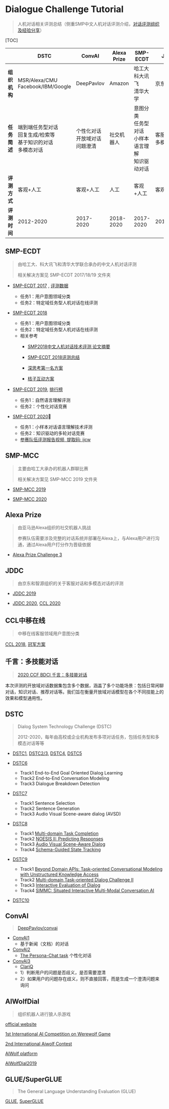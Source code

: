 # Dialogue Challenge Tutorial

> 人机对话相关评测总结（侧重SMP中文人机对话评测介绍，[对话评测组织及经验分享](对话评测组织及经验分享.pdf)）

[TOC]

|              | DSTC                                                         | ConvAI                                 | Alexa Prize | SMP-ECDT                                                 | JD DC              | SMP-MCC        |
| ------------ | ------------------------------------------------------------ | -------------------------------------- | ----------- | -------------------------------------------------------- | ------------------ | -------------- |
| **组织机构** | MSR/Alexa/CMU<br>Facebook/IBM/Google                         | DeepPavlov                             | Amazon      | 哈工大<br>科大讯飞<br>清华大学                           | 京东/智源          | 哈工大         |
| **任务简述** | 端到端任务型对话<br>回复生成/检索等<br>基于知识的对话<br>多模态对话 | 个性化对话<br>开放域对话<br />问题澄清 | 社交机器人  | 意图分类<br>任务型对话<br>小样本语言理解<br>知识驱动对话 | 客服对话<br>多模态 | 机器人群聊对话 |
| **评测方式** | 客观+人工                                                    | 客观+人工                              | 人工        | 客观+人工                                                | 客观+人工          | 客观+人工      |
| **评测时间** | 2012-2020                                                    | 2017-2020                              | 2018-2020   | 2017-2020                                                | 2018/2020          | 2019/2020      |



## SMP-ECDT

> 由哈工大、科大讯飞和清华大学联合承办的中文人机对话评测
>
> 相关解决方案见 SMP-ECDT 2017/18/19 文件夹

- [SMP-ECDT 2017](http://ir.hit.edu.cn/smp2017-ecdt) , [评测数据](https://github.com/HITlilingzhi/SMP2017ECDT-DATA)
  - 任务1：用户意图领域分类
  - 任务2：特定域任务型人机对话在线评测

- [SMP-ECDT 2018](https://www.steamedfish.cn/2018/09/30/%E3%80%90%E7%B2%BE%E5%BD%A9%E7%BB%A7%E7%BB%AD%E3%80%91SMP2018%E4%B8%AD%E6%96%87%E4%BA%BA%E6%9C%BA%E5%AF%B9%E8%AF%9D%E6%8A%80%E6%9C%AF%E8%AF%84%E6%B5%8B%EF%BC%88ECDT%EF%BC%89%E5%88%B7%E6%A6%9C%E5%85%AC%E5%91%8A/)
  - 任务1：用户意图领域分类
  - 任务2：特定域任务型人机对话在线评测
  - 相关参考
    - [SMP2018中文人机对话技术评测 论文摘要](https://www.jiqizhixin.com/articles/2019-03-06-13)

    - [SMP-ECDT 2018评测总结](https://mp.weixin.qq.com/s/_VHEuXzR7oXRTo5loqJp8A)
    - [深思考第一名方案](https://www.jiqizhixin.com/articles/080601)
    - [桔子互动方案](https://zhuanlan.zhihu.com/p/43419905)

- [SMP-ECDT 2019](http://conference.cipsc.org.cn/smp2019/evaluation.html), [排行榜](https://adamszq.github.io/smp2019ecdt_task1/)
  - 任务1：自然语言理解评测
  - 任务2：个性化对话竞赛

- [SMP-ECDT 2020](https://smp2020.aconf.cn/smp.html#3)
  - 任务1：小样本对话语言理解技术评测
  - 任务2：知识驱动的多轮对话竞赛
  - [参赛队伍评测报告视频, 提取码: ijcw](https://pan.baidu.com/s/1TmzQ3VYJQsOzlP17-nGJVw)



## SMP-MCC

> 主要由哈工大承办的机器人群聊比赛
>
> 相关解决方案见 SMP-MCC 2019 文件夹

- [SMP-MCC 2019](http://ir.hit.edu.cn/smp-mcc)

- [SMP-MCC 2020](http://mcc.8wss.com/)



## Alexa Prize

> 由亚马逊Alexa组织的社交机器人挑战
>
> 参赛队伍需要涉及完整的对话系统并部署在Alexa上，与Alexa用户进行沟通，通过Alexa用户打分作为晋级依据

- [Alexa Prize Challenge 3](https://developer.amazon.com/alexaprize/challenges/)



## JDDC

> 由京东和智源组织的关于客服对话和多模态对话的评测

- [JDDC 2019](https://jddc.jd.com/2019/)

- [JDDC 2020](https://jddc.jd.com/), [CCL 2020](http://www.cips-cl.org/static/CCL2020/evaluationtasks.html)



## CCL中移在线

> 中移在线客服领域用户意图分类

[CCL 2018](http://www.cips-cl.org/static/CCL2018/call-evaluation.html), [冠军方案](https://github.com/nlpjoe/2018-CCL-UIIMCS)



## 千言：多技能对话

> [2020 CCF BDCI 千言：多技能对话](https://aistudio.baidu.com/aistudio/competition/detail/55)

本次评测的开放域对话数据集包含多个数据，涵盖了多个功能场景：包括日常闲聊对话，知识对话、推荐对话等。我们旨在衡量开放域对话模型在各个不同技能上的效果和模型通用性。



## DSTC

> Dialog System Technology Challenge (DSTC)
>
> 2012-2020，每年由高校或企业机构发布多项对话任务，包括任务型和多模态对话等等

- [DSTC1](https://www.microsoft.com/en-us/research/event/dialog-state-tracking-challenge/#!dstc1-information), [DSTC2/3](http://camdial.org/~mh521/dstc/), [DSTC4](http://www.colips.org/workshop/dstc4/), [DSTC5](http://workshop.colips.org/dstc5/tasks.html)

- [DSTC6](http://workshop.colips.org/dstc6)
  - Track1 End-to-End Goal Oriented Dialog Learning
  - Track2 End-to-End Conversation Modeling
  - Track3 Dialogue Breakdown Detection

- [DSTC7](http://workshop.colips.org/dstc7/call.html)
  - Track1 Sentence Selection
  - Track2 Sentence Generation
  - Track3  Audio Visual Scene-aware dialog (AVSD)

- [DSTC8](https://sites.google.com/dstc.community/dstc8/tracks)
  - Track1 [Multi-domain Task Completion](https://www.microsoft.com/en-us/research/project/multi-domain-task-completion-dialog-challenge/)
  - Track2 [NOESIS II: Predicting Responses](https://github.com/dstc8-track2/NOESIS-II/)
  - Track3 [Audio Visual Scene-Aware Dialog](https://github.com/dialogtekgeek/DSTC8-AVSD)
  - Track4 [Schema-Guided State Tracking](https://github.com/google-research-datasets/dstc8-schema-guided-dialogue)

- [DSTC9](https://sites.google.com/dstc.community/dstc9/tracks)
  - Track1 [Beyond Domain APIs: Task-oriented Conversational Modeling with Unstructured Knowledge Access](https://github.com/alexa/alexa-with-dstc9-track1-dataset)
  - Track2 [Multi-domain Task-oriented Dialog Challenge II](https://www.microsoft.com/en-us/research/project/multi-domain-task-completion-dialog-challenge-ii/)
  - Track3 [Interactive Evaluation of Dialog](http://dialog.speech.cs.cmu.edu:8003/)
  - Track4 [SIMMC: Situated Interactive Multi-Modal Conversation AI](https://github.com/facebookresearch/simmc)

- [DSTC10](https://sites.google.com/dstc.community/dstc10/)



## ConvAI

> [DeepPavlov/convai](https://github.com/DeepPavlov/convai)

- [ConvAI1](https://github.com/DeepPavlov/convai/tree/master/2017)
  - 基于新闻（文档）的对话
- [ConvAI2](https://github.com/DeepPavlov/convai/tree/master/2018)
  - [The Persona-Chat task](http://convai.io/#personachat-convai2-dataset) 个性化对话
- [ConvAI3](https://github.com/DeepPavlov/convai)
  - [ClariQ](https://github.com/aliannejadi/ClariQ) 
  - 1）判断用户的问题是否歧义，是否需要澄清
  - 2）如果用户的问题存在歧义，则不直接回答，而是生成一个澄清问题来询问



## AIWolfDial

> 组织机器人进行狼人杀游戏

[official website](http://aiwolf.org/en/)

[1st International AI Competition on Werewolf Game](http://aiwolf.org/en/archives/2023)

[2nd International Aiwolf Contest](http://aiwolf.org/en/2nd-international-aiwolf-contest)

[AIWolf platform](http://aiwolf.org/en/server)

[AIWolfDial2019](https://aiwolfdial.kanolab.net/)



## GLUE/SuperGLUE

> The General Language Understanding Evaluation (GLUE)

[GLUE](https://gluebenchmark.com/), [SuperGLUE](https://super.gluebenchmark.com/)


